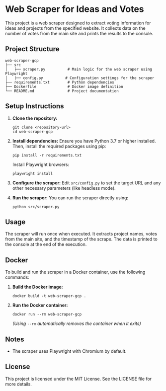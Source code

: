 # Web Scraper for Ideas and Votes

This project is a web scraper designed to extract voting information for ideas and projects from the specified website. It collects data on the number of votes from the main site and prints the results to the console.

## Project Structure

```
web-scraper-gcp
├── src
│   ├── scraper.py          # Main logic for the web scraper using Playwright
│   ├── config.py          # Configuration settings for the scraper
├── requirements.txt        # Python dependencies
├── Dockerfile              # Docker image definition
└── README.md               # Project documentation
```

## Setup Instructions

1. **Clone the repository:**
   ```
   git clone <repository-url>
   cd web-scraper-gcp
   ```

2. **Install dependencies:**
   Ensure you have Python 3.7 or higher installed. Then, install the required packages using pip:
   ```
   pip install -r requirements.txt
   ```
   Install Playwright browsers:
   ```
   playwright install
   ```

3. **Configure the scraper:**
   Edit `src/config.py` to set the target URL and any other necessary parameters (like headless mode).

4. **Run the scraper:**
   You can run the scraper directly using:
   ```
   python src/scraper.py
   ```

## Usage

The scraper will run once when executed. It extracts project names, votes from the main site, and the timestamp of the scrape. The data is printed to the console at the end of the execution.

## Docker

To build and run the scraper in a Docker container, use the following commands:

1. **Build the Docker image:**
   ```
   docker build -t web-scraper-gcp .
   ```

2. **Run the Docker container:**
   ```
   docker run --rm web-scraper-gcp
   ```
   *(Using `--rm` automatically removes the container when it exits)*

## Notes

- The scraper uses Playwright with Chromium by default.

## License

This project is licensed under the MIT License. See the LICENSE file for more details.